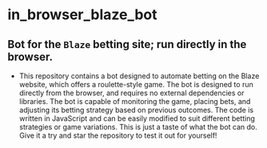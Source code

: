 # in_browser_blaze_bot
## Bot for the `Blaze` betting site; run directly in the browser.

* This repository contains a bot designed to automate betting on the Blaze website, which offers a roulette-style game. The bot is designed to run directly from the browser, and requires no external dependencies or libraries. The bot is capable of monitoring the game, placing bets, and adjusting its betting strategy based on previous outcomes. The code is written in JavaScript and can be easily modified to suit different betting strategies or game variations. This is just a taste of what the bot can do. Give it a try and star the repository to test it out for yourself!
